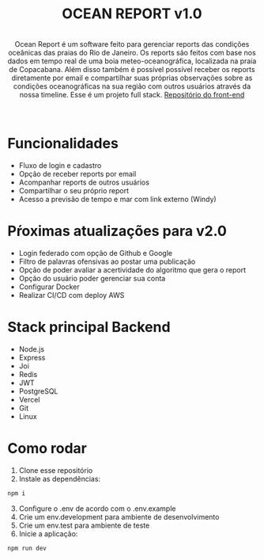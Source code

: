 <div align="center">
  <h1>OCEAN REPORT v1.0</h1>
  <br> 
  Ocean Report é um software feito para gerenciar reports das condições oceânicas das praias do Rio de Janeiro. Os reports são feitos com base nos dados em tempo real de uma boia meteo-oceanográfica, localizada na praia de Copacabana. Além disso também é possível possível receber os reports diretamente por email e compartilhar suas próprias observações sobre as condições oceanográficas na sua região com outros usuários através da nossa timeline. Esse é um projeto full stack. <a href = "https://github.com/guedesclaudio/oceanreport-frontend">Repositório do front-end</a>
  <br>
  <br>
</div>
<br>
  
# Funcionalidades
- Fluxo de login e cadastro
- Opção de receber reports por email
- Acompanhar reports de outros usuários
- Compartilhar o seu próprio report
- Acesso a previsão de tempo e mar com link externo (Windy)

# Pŕoximas atualizações para v2.0
- Login federado com opção de Github e Google
- Filtro de palavras ofensivas ao postar uma publicação
- Opção de poder avaliar a acertividade do algoritmo que gera o report
- Opção do usuário poder gerenciar sua conta
- Configurar Docker
- Realizar CI/CD com deploy AWS

# Stack principal Backend
- Node.js
- Express
- Joi
- Redis
- JWT
- PostgreSQL
- Vercel
- Git
- Linux

# Como rodar
1. Clone esse repositório
2. Instale as dependências:
```bash
npm i
```
3. Configure o .env de acordo com o .env.example
4. Crie um env.development para ambiente de desenvolvimento
5. Crie um env.test para ambiente de teste
6. Inicie a aplicação:
```bash
npm run dev
```
<br>
